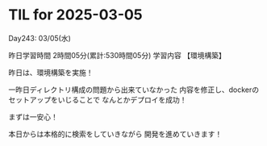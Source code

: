 # TIL for 2025-03-05
Day243: 03/05(水)

昨日学習時間 2時間05分(累計:530時間05分)
学習内容 【環境構築】

昨日は、環境構築を実施！

一昨日ディレクトリ構成の問題から出来ていなかった
内容を修正し、dockerのセットアップをいじることで
なんとかデプロイを成功！

まずは一安心！

本日からは本格的に検索をしていきながら
開発を進めていきます！